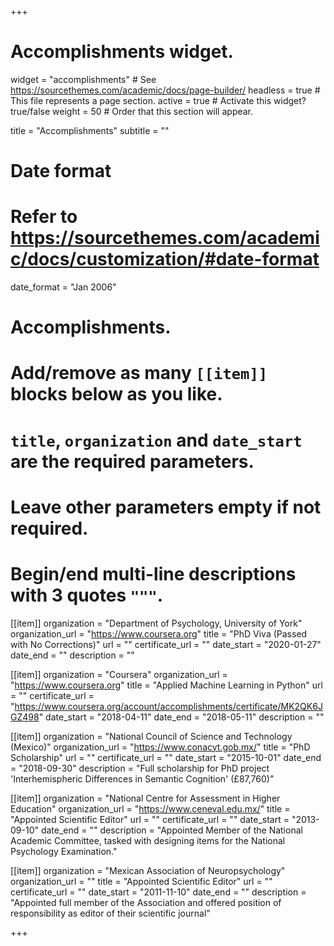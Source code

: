 +++
# Accomplishments widget.
widget = "accomplishments"  # See https://sourcethemes.com/academic/docs/page-builder/
headless = true  # This file represents a page section.
active = true  # Activate this widget? true/false
weight = 50  # Order that this section will appear.

title = "Accomplish&shy;ments"
subtitle = ""

# Date format
#   Refer to https://sourcethemes.com/academic/docs/customization/#date-format
date_format = "Jan 2006"

# Accomplishments.
#   Add/remove as many `[[item]]` blocks below as you like.
#   `title`, `organization` and `date_start` are the required parameters.
#   Leave other parameters empty if not required.
#   Begin/end multi-line descriptions with 3 quotes `"""`.

[[item]]
  organization = "Department of Psychology, University of York"
  organization_url = "https://www.coursera.org"
  title = "PhD Viva (Passed with No Corrections)"
  url = ""
  certificate_url = ""
  date_start = "2020-01-27"
  date_end = ""
  description = ""

[[item]]
  organization = "Coursera"
  organization_url = "https://www.coursera.org"
  title = "Applied Machine Learning in Python"
  url = ""
  certificate_url = "https://www.coursera.org/account/accomplishments/certificate/MK2QK6JGZ498"
  date_start = "2018-04-11"
  date_end = "2018-05-11"
  description = ""

[[item]]
  organization = "National Council of Science and Technology (Mexico)"
  organization_url = "https://www.conacyt.gob.mx/"
  title = "PhD Scholarship"
  url = ""
  certificate_url = ""
  date_start = "2015-10-01"
  date_end = "2018-09-30"
  description = "Full scholarship for PhD project 'Interhemispheric Differences in Semantic Cognition' (£87,760)"

[[item]]
  organization = "National Centre for Assessment in Higher Education"
  organization_url = "https://www.ceneval.edu.mx/"
  title = "Appointed Scientific Editor"
  url = ""
  certificate_url = ""
  date_start = "2013-09-10"
  date_end = ""
  description = "Appointed Member of the National Academic Committee, tasked with designing items for the National Psychology Examination."

[[item]]
  organization = "Mexican Association of Neuropsychology"
  organization_url = ""
  title = "Appointed Scientific Editor"
  url = ""
  certificate_url = ""
  date_start = "2011-11-10"
  date_end = ""
  description = "Appointed full member of the Association and offered position of responsibility as editor of their scientific journal"

+++
